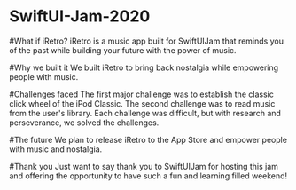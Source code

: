 # SwiftUI-Jam-2020

#What if iRetro?
iRetro is a music app built for SwiftUIJam that reminds you of the past while building your future with the power of music.  

#Why we built it
We built iRetro to bring back nostalgia while empowering people with music.

#Challenges faced
The first major challenge was to establish the classic click wheel of the iPod Classic.  The second challenge was to read music from the user's library.  Each challenge was difficult, but with research and perseverance, we solved the challenges.

#The future
We plan to release iRetro to the App Store and empower people with music and nostalgia.

#Thank you
Just want to say thank you to SwiftUIJam for hosting this jam and offering the opportunity to have such a fun and learning filled weekend! 
